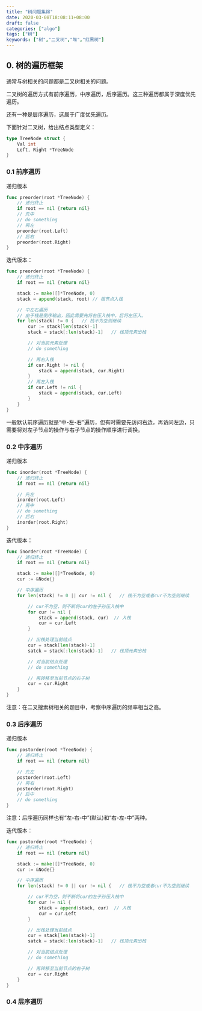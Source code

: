 ```yaml
---
title: "树问题集锦"
date: 2020-03-08T18:08:11+08:00
draft: false
categories: ["algo"]
tags: ["树"]
keywords: ["树","二叉树","堆","红黑树"]
---
```


## 0. 树的遍历框架

通常与树相关的问题都是二叉树相关的问题。

二叉树的遍历方式有前序遍历，中序遍历，后序遍历。这三种遍历都属于深度优先遍历。

还有一种是层序遍历，这属于广度优先遍历。

下面针对二叉树，给出结点类型定义：

```go
type TreeNode struct {
    Val int
    Left, Right *TreeNode
}
```

### 0.1 前序遍历

递归版本

```go
func preorder(root *TreeNode) {
    // 递归终止
    if root == nil {return nil}
    // 先中
    // do something
    // 再左
    preorder(root.Left)
    // 后右
    preorder(root.Right)
}
```

迭代版本：

```go
func preorder(root *TreeNode) {
    // 递归终止
    if root == nil {return nil}

    stack := make([]*TreeNode, 0)
    stack = append(stack, root) // 根节点入栈

    // 中左右遍历
    // 由于栈是倒序输出，因此需要先将右压入栈中，后将左压入。
    for len(stack) != 0 {   // 栈不为空则继续
        cur := stack[len(stack)-1]
        stack = stack[:len(stack)-1]   // 栈顶元素出栈

        // 对当前元素处理
        // do something

        // 再右入栈
        if cur.Right != nil {
            stack = append(stack, cur.Right)
        }
        // 再左入栈
        if cur.Left != nil {
            stack = append(stack, cur.Left)
        }
    }
}
```

一般默认前序遍历就是“中-左-右”遍历，但有时需要先访问右边，再访问左边，只需要将对左子节点的操作与右子节点的操作顺序进行调换。

### 0.2 中序遍历

递归版本

```go
func inorder(root *TreeNode) {
    // 递归终止
    if root == nil {return nil}

    // 先左
    inorder(root.Left)
    // 再中
    // do something
    // 后右
    inorder(root.Right)
}
```

迭代版本：

```go
func inorder(root *TreeNode) {
    // 递归终止
    if root == nil {return nil}

    stack := make([]*TreeNode, 0)
    cur := &Node{}

    // 中序遍历
    for len(stack) != 0 || cur != nil {   // 栈不为空或者cur不为空则继续

        // cur不为空，则不断将cur的左子孙压入栈中
        for cur != nil {
            stack = append(stack, cur)  // 入栈
            cur = cur.Left
        }

        // 出栈处理当前结点
        cur = stack[len(stack)-1]
        satck = stack[:len(stack)-1]   // 栈顶元素出栈

        // 对当前结点处理
        // do something

        // 再转移至当前节点的右子树
        cur = cur.Right
    }
}
```

注意：在二叉搜索树相关的题目中，考察中序遍历的频率相当之高。

### 0.3 后序遍历

递归版本

```go
func postorder(root *TreeNode) {
    // 递归终止
    if root == nil {return nil}

    // 先左
    postorder(root.Left)
    // 再右
    postorder(root.Right)
    // 后中
    // do something
}
```

注意：后序遍历同样也有“左-右-中”(默认)和“右-左-中”两种。

迭代版本：

```go
func postorder(root *TreeNode) {
    // 递归终止
    if root == nil {return nil}

    stack := make([]*TreeNode, 0)
    cur := &Node{}

    // 中序遍历
    for len(stack) != 0 || cur != nil {   // 栈不为空或者cur不为空则继续

        // cur不为空，则不断将cur的左子孙压入栈中
        for cur != nil {
            stack = append(stack, cur)  // 入栈
            cur = cur.Left
        }

        // 出栈处理当前结点
        cur = stack[len(stack)-1]
        satck = stack[:len(stack)-1]   // 栈顶元素出栈

        // 对当前结点处理
        // do something

        // 再转移至当前节点的右子树
        cur = cur.Right
    }
}
```

### 0.4 层序遍历